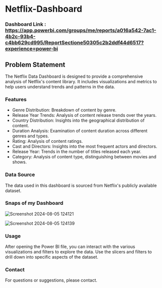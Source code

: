 
# Netflix-Dashboard

### Dashboard Link : https://app.powerbi.com/groups/me/reports/a016a542-7ac1-4b2c-93b4-c4bb629cd995/ReportSectione50305c2b2ddf44d6517?experience=power-bi

## Problem Statement

The Netflix Data Dashboard is designed to provide a comprehensive analysis of Netflix's content library. It includes visualizations and metrics to help users understand trends and patterns in the data.


### Features

- Genre Distribution: Breakdown of content by genre.
- Release Year Trends: Analysis of content release trends over the years.
- Country Distribution: Insights into the geographical distribution of content.
- Duration Analysis: Examination of content duration across different genres and types.
- Rating: Analysis of content ratings.
- Cast and Directors: Insights into the most frequent actors and directors.
- Release Year: Trends in the number of titles released each year.
- Category: Analysis of content type, distinguishing between movies and shows.


### Data Source
The data used in this dashboard is sourced from Netflix's publicly available dataset.

### Snaps of my Dashboard
![Screenshot 2024-08-05 124121](https://github.com/user-attachments/assets/f7f774d5-37f0-407a-9b34-2aac1d156fdc)


![Screenshot 2024-08-05 124139](https://github.com/user-attachments/assets/e60fe687-b2e4-412c-b801-0d45b02ec4d2)

### Usage
After opening the Power BI file, you can interact with the various visualizations and filters to explore the data. Use the slicers and filters to drill down into specific aspects of the dataset.


### Contact
For questions or suggestions, please contact.
